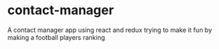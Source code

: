 # contact-manager
A contact manager app using react and redux trying to make it fun by making a football players ranking 
